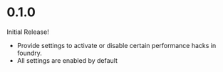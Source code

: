 # 0.1.0

Initial Release!

- Provide settings to activate or disable certain performance hacks in foundry.
- All settings are enabled by default
